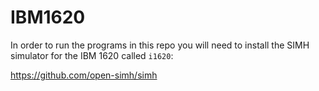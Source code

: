 # IBM1620

In order to run the programs in this repo you will need to install the SIMH simulator for the IBM 1620 called `i1620`:

https://github.com/open-simh/simh

